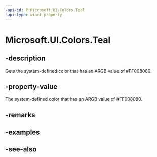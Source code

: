 ```yaml
---
-api-id: P:Microsoft.UI.Colors.Teal
-api-type: winrt property
---
```


<!-- Property syntax
public Windows.UI.Color Teal { get; }
-->

# Microsoft.UI.Colors.Teal

## -description

Gets the system-defined color that has an ARGB value of #FF008080.

## -property-value

The system-defined color that has an ARGB value of #FF008080.

## -remarks

## -examples

## -see-also
